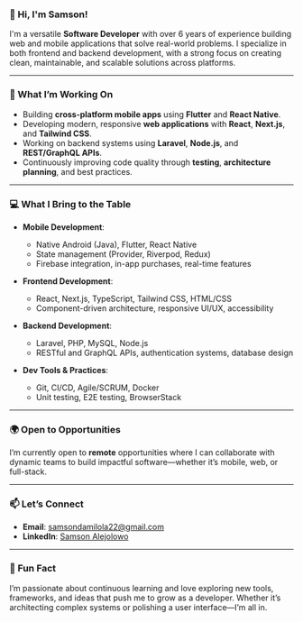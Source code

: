 ### 👋 Hi, I'm Samson!

I'm a versatile **Software Developer** with over 6 years of experience building web and mobile applications that solve real-world problems. I specialize in both frontend and backend development, with a strong focus on creating clean, maintainable, and scalable solutions across platforms.

---

### 🚀 What I’m Working On

- Building **cross-platform mobile apps** using **Flutter** and **React Native**.  
- Developing modern, responsive **web applications** with **React**, **Next.js**, and **Tailwind CSS**.  
- Working on backend systems using **Laravel**, **Node.js**, and **REST/GraphQL APIs**.  
- Continuously improving code quality through **testing**, **architecture planning**, and best practices.

---

### 💻 What I Bring to the Table

- **Mobile Development**:  
  - Native Android (Java), Flutter, React Native  
  - State management (Provider, Riverpod, Redux)  
  - Firebase integration, in-app purchases, real-time features

- **Frontend Development**:  
  - React, Next.js, TypeScript, Tailwind CSS, HTML/CSS  
  - Component-driven architecture, responsive UI/UX, accessibility

- **Backend Development**:  
  - Laravel, PHP, MySQL, Node.js  
  - RESTful and GraphQL APIs, authentication systems, database design

- **Dev Tools & Practices**:  
  - Git, CI/CD, Agile/SCRUM, Docker  
  - Unit testing, E2E testing, BrowserStack

---

### 🌍 Open to Opportunities

I’m currently open to **remote** opportunities where I can collaborate with dynamic teams to build impactful software—whether it’s mobile, web, or full-stack.

---

### 📫 Let’s Connect

- **Email**: samsondamilola22@gmail.com  
- **LinkedIn**: [Samson Alejolowo](https://linkedin.com/in/samson-alejolowo-4b08a092)  

---

### 🎯 Fun Fact

I’m passionate about continuous learning and love exploring new tools, frameworks, and ideas that push me to grow as a developer. Whether it’s architecting complex systems or polishing a user interface—I’m all in.
